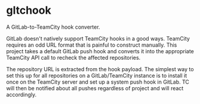 gltchook
========

A GitLab-to-TeamCity hook converter.

GitLab doesn't natively support TeamCity hooks in a good ways. TeamCity
requires an odd URL format that is painful to construct manually. This
project takes a default GitLab push hook and converts it into the
appropriate TeamCity API call to recheck the affected repositories.

The repository URL is extracted from the hook payload. The simplest way to
set this up for all repositories on a GitLab/TeamCity instance is to install
it once on the TeamCity server and set up a system push hook in GitLab. TC
will then be notified about all pushes regardless of project and will react
accordingly.
